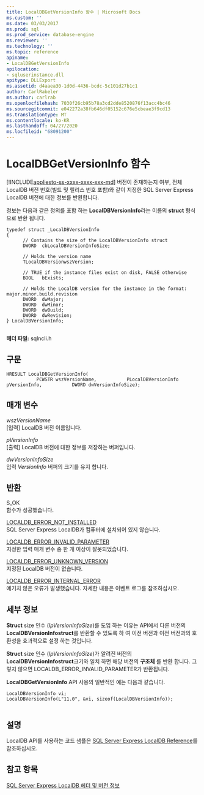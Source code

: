 ```yaml
---
title: LocalDBGetVersionInfo 함수 | Microsoft Docs
ms.custom: ''
ms.date: 03/03/2017
ms.prod: sql
ms.prod_service: database-engine
ms.reviewer: ''
ms.technology: ''
ms.topic: reference
apiname:
- LocalDBGetVersionInfo
apilocation:
- sqluserinstance.dll
apitype: DLLExport
ms.assetid: d4aaea30-1d0d-4436-bcdc-5c101d27b1c1
author: CarlRabeler
ms.author: carlrab
ms.openlocfilehash: 7030f26cb95b78a3cd2dde8520876f13acc4bc46
ms.sourcegitcommit: e042272a38fb646df05152c676e5cbeae3f9cd13
ms.translationtype: MT
ms.contentlocale: ko-KR
ms.lasthandoff: 04/27/2020
ms.locfileid: "68091200"
---
```

# <a name="localdbgetversioninfo-function"></a>LocalDBGetVersionInfo 함수
[!INCLUDE[appliesto-ss-xxxx-xxxx-xxx-md](../../includes/appliesto-ss-xxxx-xxxx-xxx-md.md)]
  버전이 존재하는지 여부, 전체 LocalDB 버전 번호(빌드 및 릴리스 번호 포함)와 같이 지정한 SQL Server Express LocalDB 버전에 대한 정보를 반환합니다.  
  
 정보는 다음과 같은 정의를 포함 하는 **LocalDBVersionInfo**라는 이름의 **struct** 형식으로 반환 됩니다.  
  
```  
typedef struct _LocalDBVersionInfo  
{  
      // Contains the size of the LocalDBVersionInfo struct  
      DWORD  cbLocalDBVersionInfoSize;  
  
      // Holds the version name  
      TLocalDBVersionwszVersion;  
  
      // TRUE if the instance files exist on disk, FALSE otherwise  
      BOOL   bExists;  
  
      // Holds the LocalDB version for the instance in the format: major.minor.build.revision  
      DWORD  dwMajor;  
      DWORD  dwMinor;  
      DWORD  dwBuild;  
      DWORD  dwRevision;  
} LocalDBVersionInfo;  
  
```  
  
 **헤더 파일:** sqlncli.h  
  
## <a name="syntax"></a>구문  
  
```  
HRESULT LocalDBGetVersionInfo(  
           PCWSTR wszVersionName,           PLocalDBVersionInfo pVersionInfo,           DWORD dwVersionInfoSize);  
```  
  
## <a name="parameters"></a>매개 변수  
 *wszVersionName*  
 [입력] LocalDB 버전 이름입니다.  
  
 *pVersionInfo*  
 [출력] LocalDB 버전에 대한 정보를 저장하는 버퍼입니다.  
  
 *dwVersionInfoSize*  
 입력 *VersionInfo* 버퍼의 크기를 유지 합니다.  
  
## <a name="returns"></a>반환  
 S_OK  
 함수가 성공했습니다.  
  
 [LOCALDB_ERROR_NOT_INSTALLED](../../relational-databases/express-localdb-error-messages/localdb-error-not-installed.md)  
 SQL Server Express LocalDB가 컴퓨터에 설치되어 있지 않습니다.  
  
 [LOCALDB_ERROR_INVALID_PARAMETER](../../relational-databases/express-localdb-error-messages/localdb-error-invalid-parameter.md)  
 지정한 입력 매개 변수 중 한 개 이상이 잘못되었습니다.  
  
 [LOCALDB_ERROR_UNKNOWN_VERSION](../../relational-databases/express-localdb-error-messages/localdb-error-unknown-version.md)  
 지정된 LocalDB 버전이 없습니다.  
  
 [LOCALDB_ERROR_INTERNAL_ERROR](../../relational-databases/express-localdb-error-messages/localdb-error-internal-error.md)  
 예기치 않은 오류가 발생했습니다. 자세한 내용은 이벤트 로그를 참조하십시오.  
  
## <a name="details"></a>세부 정보  
 **Struct** size 인수 (*lpVersionInfoSize*)를 도입 하는 이유는 API에서 다른 버전의 **LocalDBVersionInfostruct**를 반환할 수 있도록 하 여 이전 버전과 이전 버전과의 호환성을 효과적으로 설정 하는 것입니다.  
  
 **Struct** size 인수 (*lpVersionInfoSize*)가 알려진 버전의 **LocalDBVersionInfostruct**크기와 일치 하면 해당 버전의 **구조체** 를 반환 합니다. 그렇지 않으면 LOCALDB_ERROR_INVALID_PARAMETER가 반환됩니다.  
  
 **LocalDBGetVersionInfo** API 사용의 일반적인 예는 다음과 같습니다.  
  
```  
LocalDBVersionInfo vi;  
LocalDBVersionInfo(L"11.0", &vi, sizeof(LocalDBVersionInfo));  
  
```  
  
## <a name="remarks"></a>설명  
 LocalDB API를 사용하는 코드 샘플은 [SQL Server Express LocalDB Reference](../../relational-databases/sql-server-express-localdb-reference.md)를 참조하십시오.  
  
## <a name="see-also"></a>참고 항목  
 [SQL Server Express LocalDB 헤더 및 버전 정보](../../relational-databases/express-localdb-instance-apis/sql-server-express-localdb-header-and-version-information.md)  
  
  
